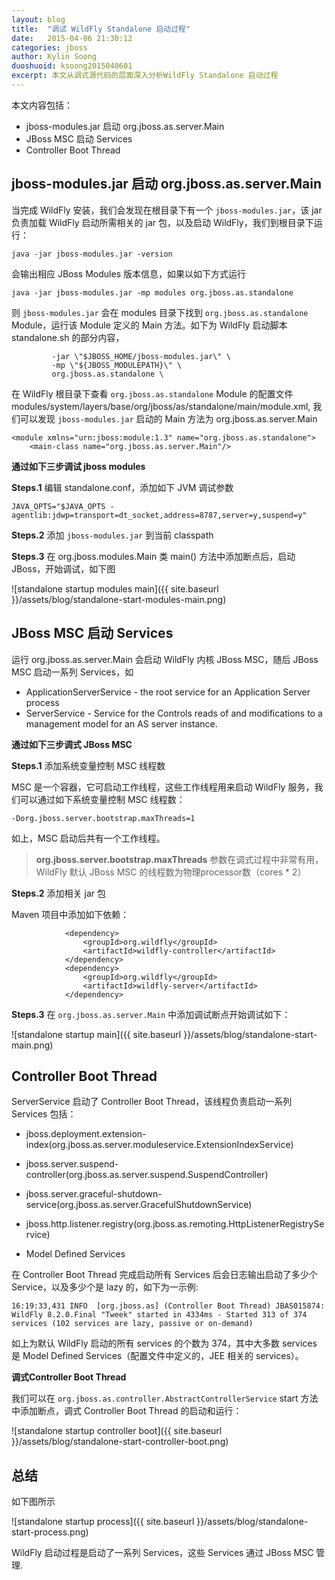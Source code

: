 ```yaml
---
layout: blog
title:  "调试 WildFly Standalone 启动过程"
date:   2015-04-06 21:30:12
categories: jboss
author: Kylin Soong
duoshuoid: ksoong2015040601
excerpt: 本文从调式源代码的层面深入分析WildFly Standalone 启动过程
---
```


本文内容包括：

* jboss-modules.jar 启动 org.jboss.as.server.Main
* JBoss MSC 启动 Services
* Controller Boot Thread

## jboss-modules.jar 启动 org.jboss.as.server.Main

当完成 WildFly 安装，我们会发现在根目录下有一个 `jboss-modules.jar`，该 jar 负责加载 WildFly 启动所需相关的 jar 包，以及启动 WildFly，我们到根目录下运行：

~~~
java -jar jboss-modules.jar -version
~~~

会输出相应 JBoss Modules 版本信息，如果以如下方式运行

~~~
java -jar jboss-modules.jar -mp modules org.jboss.as.standalone
~~~

则 `jboss-modules.jar` 会在 modules 目录下找到 `org.jboss.as.standalone` Module，运行该 Module 定义的 Main 方法。如下为 WildFly 启动脚本 standalone.sh 的部分内容，

~~~
         -jar \"$JBOSS_HOME/jboss-modules.jar\" \
         -mp \"${JBOSS_MODULEPATH}\" \
         org.jboss.as.standalone \
~~~

在 WildFly 根目录下查看 `org.jboss.as.standalone` Module 的配置文件 modules/system/layers/base/org/jboss/as/standalone/main/module.xml, 我们可以发现 `jboss-modules.jar` 启动的 Main 方法为 org.jboss.as.server.Main

~~~
<module xmlns="urn:jboss:module:1.3" name="org.jboss.as.standalone">
    <main-class name="org.jboss.as.server.Main"/>
~~~

**通过如下三步调试 jboss modules**

**Steps.1** 编辑 standalone.conf，添加如下 JVM 调试参数

~~~
JAVA_OPTS="$JAVA_OPTS -agentlib:jdwp=transport=dt_socket,address=8787,server=y,suspend=y"
~~~

**Steps.2** 添加 `jboss-modules.jar` 到当前 classpath

**Steps.3** 在 org.jboss.modules.Main 类 main() 方法中添加断点后，启动 JBoss，开始调试，如下图

![standalone startup modules main]({{ site.baseurl }}/assets/blog/standalone-start-modules-main.png) 


## JBoss MSC 启动 Services

运行 org.jboss.as.server.Main 会启动 WildFly 内核 JBoss MSC，随后 JBoss MSC 启动一系列 Services，如

* ApplicationServerService - the root service for an Application Server process
* ServerService - Service for the Controls reads of and modifications to a management model for an AS server instance.

**通过如下三步调式 JBoss MSC**

**Steps.1** 添加系统变量控制 MSC 线程数

MSC 是一个容器，它可启动工作线程，这些工作线程用来启动 WildFly 服务，我们可以通过如下系统变量控制 MSC 线程数：

~~~
-Dorg.jboss.server.bootstrap.maxThreads=1
~~~

如上，MSC 启动后共有一个工作线程。

> **org.jboss.server.bootstrap.maxThreads** 参数在调式过程中非常有用，WildFly 默认 JBoss MSC 的线程数为物理processor数（cores * 2）

**Steps.2** 添加相关 jar 包

Maven 项目中添加如下依赖：

~~~
            <dependency>
                <groupId>org.wildfly</groupId>
                <artifactId>wildfly-controller</artifactId>
            </dependency>
            <dependency>
                <groupId>org.wildfly</groupId>
                <artifactId>wildfly-server</artifactId>
            </dependency>
~~~

**Steps.3** 在 `org.jboss.as.server.Main` 中添加调试断点开始调试如下：

![standalone startup main]({{ site.baseurl }}/assets/blog/standalone-start-main.png)

## Controller Boot Thread

ServerService 启动了 Controller Boot Thread，该线程负责启动一系列 Services 包括：

* jboss.deployment.extension-index(org.jboss.as.server.moduleservice.ExtensionIndexService)
* jboss.server.suspend-controller(org.jboss.as.server.suspend.SuspendController)
* jboss.server.graceful-shutdown-service(org.jboss.as.server.GracefulShutdownService)
* jboss.http.listener.registry(org.jboss.as.remoting.HttpListenerRegistryService)

* Model Defined Services

在 Controller Boot Thread 完成启动所有 Services 后会日志输出启动了多少个 Service，以及多少个是 lazy 的，如下为一示例:

~~~
16:19:33,431 INFO  [org.jboss.as] (Controller Boot Thread) JBAS015874: WildFly 8.2.0.Final "Tweek" started in 4334ms - Started 313 of 374 services (102 services are lazy, passive or on-demand)
~~~

如上为默认 WildFly 启动的所有 services 的个数为 374，其中大多数 services 是 Model Defined Services（配置文件中定义的，JEE 相关的 services）。

**调式Controller Boot Thread**

我们可以在 `org.jboss.as.controller.AbstractControllerService` start 方法中添加断点，调式 Controller Boot Thread 的启动和运行：

![standalone startup controller boot]({{ site.baseurl }}/assets/blog/standalone-start-controller-boot.png)

## 总结

如下图所示

![standalone startup process]({{ site.baseurl }}/assets/blog/standalone-start-process.png)

WildFly 启动过程是启动了一系列 Services，这些 Services 通过 JBoss MSC 管理.
